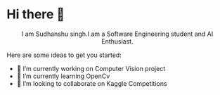   # Hi there 👋

                                                              
  <center> I am Sudhanshu singh.I am a Software Engineering student and AI Enthusiast. </center>

Here are some ideas to get you started:

- 🔭 I’m currently working on Computer Vision project
- 🌱 I’m currently learning OpenCv
- 👯 I’m looking to collaborate on Kaggle Competitions

